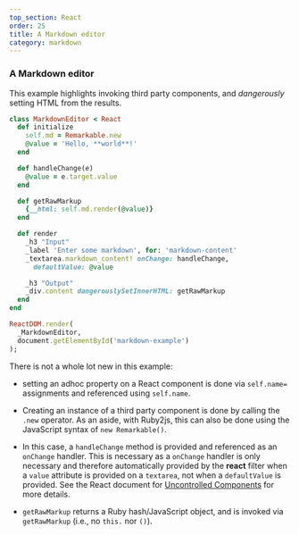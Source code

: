 ```yaml
---
top_section: React
order: 25
title: A Markdown editor
category: markdown
---
```


### A Markdown editor

This example highlights invoking third party components, and *dangerously*
setting HTML from the results.

<div data-controller="combo" data-options='{
  "eslevel": 2020,
  "filters": ["react"]
}'></div>

```ruby
class MarkdownEditor < React
  def initialize
    self.md = Remarkable.new
    @value = 'Hello, **world**!'
  end

  def handleChange(e)
    @value = e.target.value
  end

  def getRawMarkup
    {__html: self.md.render(@value)}
  end

  def render
    _h3 "Input"
    _label 'Enter some markdown', for: 'markdown-content'
    _textarea.markdown_content! onChange: handleChange,
      defaultValue: @value

    _h3 "Output"
    _div.content dangerouslySetInnerHTML: getRawMarkup
  end
end

ReactDOM.render(
  _MarkdownEditor,
  document.getElementById('markdown-example')
);
```

There is not a whole lot new in this example:

 * setting an adhoc property on a React component is done via `self.name=`
   assignments and referenced using `self.name`.

 * Creating an instance of a third party component is done by calling the
   `.new` operator.  As an aside, with Ruby2js, this can also be done using
   the JavaScript syntax of `new Remarkable()`.

 * In this case, a `handleChange` method is provided and referenced as an
   `onChange` handler.  This is necessary as a `onChange` handler is only
   necessary and therefore automatically provided by the **react** filter when
   a `value` attribute is provided on a `textarea`, not when a `defaultValue`
   is provided.  See the React document for
   [Uncontrolled Components](https://reactjs.org/docs/uncontrolled-components.html)
   for more details.

 * `getRawMarkup` returns a Ruby hash/JavaScript object, and is invoked via
   `getRawMarkup` (i.e., no `this.` nor `()`).
